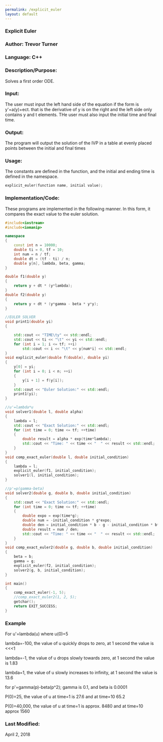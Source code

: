 ```yaml
---
permalink: /explicit_euler
layout: default
---
```


### Explicit Euler
### Author: Trevor Turner
### Language: C++

### Description/Purpose: 
Solves a first order ODE.

### Input:
The user must input the left hand side of the equation if the form is y'=a(y)+ect. that is the derivative of y is on the right and the left
side only contains y and t elements. THe user must also input the initial time and final time.

### Output: 
The program will output the solution of the IVP in a table at evenly placed points between the initial and final times

### Usage:
The constants are defined in the function, and the initial and ending time is defined in the namespace.
```c++
explicit_euler(function name, initial value);
```

### Implementation/Code:
These programs are implemented in the following manner. In this form, it compares the exact value to the euler solution.

```c++
#include<iostream>
#include<iomanip>

namespace
{
	const int n = 10000;
	double ti = 0, tf = 10;
	int num = n / tf;
	double dt = (tf - ti) / n;
	double y[n], lambda, beta, gamma;
}

double f1(double y)
{
	return y + dt * (y*lambda);
}
double f2(double y)
{
	return y + dt * (y*gamma - beta * y*y);
}

//EULER SOLVER
void print1(double yi)
{

	std::cout << "TIME\ty" << std::endl;
	std::cout << ti << "\t" << yi << std::endl;
	for (int i = 1; i <= tf; ++i)
		std::cout << i << "\t" << y[num*i] << std::endl;
}
void explicit_euler(double f(double), double yi)
{
	y[0] = yi;
	for (int i = 0; i < n; ++i)
	{
		y[i + 1] = f(y[i]);
	}
	std::cout << "Euler Solution:" << std::endl;
	print1(yi);
}

//u'=lambda*u
void solver1(double l, double alpha)
{
	lambda = l;
	std::cout << "Exact Solution:" << std::endl;
	for (int time = 0; time <= tf; ++time)
	{
		double result = alpha * exp(time*lambda);
		std::cout << "Time: " << time << "  " << result << std::endl;
	}
}
void comp_exact_euler(double l, double initial_condition)
{
	lambda = l;
	explicit_euler(f1, initial_condition);
	solver1(l, initial_condition);
}

//p'=p(gamma-beta)
void solver2(double g, double b, double initial_condition)
{
	std::cout << "Exact Solution:" << std::endl;
	for (int time = 0; time <= tf; ++time)
	{
		double expo = exp(time*g);
		double num = -initial_condition * g*expo;
		double den = initial_condition * b - g - initial_condition * b*expo;
		double result = num / den;
		std::cout << "Time: " << time << "  " << result << std::endl;
	}
}
void comp_exact_euler2(double g, double b, double initial_condition)
{
	beta = b;
	gamma = g;
	explicit_euler(f2, initial_condition);
	solver2(g, b, initial_condition);
}

int main()
{
	comp_exact_euler(-1, 5);
	//comp_exact_euler2(1, 2, 5);
	getchar();
	return EXIT_SUCCESS;
}

```
### Example
For u'=lambda(u) where u(0)=5

lambda=-100, the value of u quickly drops to zero, at 1 second the value is <<<1

lambda=-1, the value of u drops slowly towards zero, at 1 second the value is 1.83

lambda=1, the value of u slowly increases to infinity, at 1 second the value is 13.6

for p'=gamma(p)-beta(p^2); gamma is 0.1, and beta is 0.0001

P(0)=25, the value of u at time=1 is 27.6 and at time=10 65.2

P(0)=40,000, the value of u at time=1 is approx. 8480 and at time=10 approx 1560

### Last Modified:
April 2, 2018
